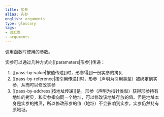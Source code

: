 ```yaml
---
title: 实参
alias: 实参
english: arguments
type: glossary
tags:
- 词汇表
- arguments
---
```


调用函数时使用的参数。

实参可以通过几种方式向[[parameters|形参]]传递：
1. [[pass-by-value|按值传递]]时，形参得到一份实参的拷贝
2. [[pass-by-reference|按引用传递]]时，形参（声明为引用类型）被绑定到实参，从而可以修改实参
3. [[pass-by-address|按地址传递]]是，形参（声明为指针类型）获得形参持有地址的拷贝，和实参指向同一个地址，可以修改该地址存放的值。但是地址本身是实参的拷贝，所以修改形参的值（地址）不会影响到实参，实参仍然持有原地址。